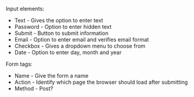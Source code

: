 
Input elements:
* Text - Gives the option to enter text
* Password - Option to enter hidden text
* Submit - Button to submit information
* Email - Option to enter email and verifies email format
* Checkbox - Gives a dropdown menu to choose from
* Date - Option to enter day, month and year

Form tags:
* Name - Give the form a name
* Action - Identify which page the browser should load after submitting
* Method - Post?
